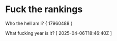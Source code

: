 # Fuck the rankings

Who the hell am I?
{ 17960488 }

What fucking year is it?
[ 2025-04-06T18:46:40Z ]
